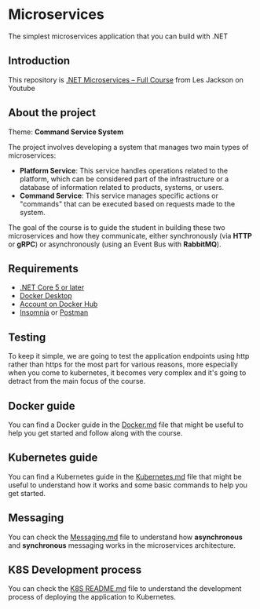 # Microservices

The simplest microservices application that you can build with .NET

## Introduction

This repository is [.NET Microservices – Full Course](https://youtu.be/DgVjEo3OGBI) from Les Jackson on Youtube

## About the project

Theme: **Command Service System**

The project involves developing a system that manages two main types of microservices:

- **Platform Service**: This service handles operations related to the platform, which can be considered part of the infrastructure or a database of information related to products, systems, or users.
- **Command Service**: This service manages specific actions or "commands" that can be executed based on requests made to the system.

The goal of the course is to guide the student in building these two microservices and how they communicate, either synchronously (via **HTTP** or **gRPC**) or asynchronously (using an Event Bus with **RabbitMQ**).

## Requirements

- [.NET Core 5 or later](https://dotnet.microsoft.com/download)
- [Docker Desktop](https://www.docker.com/products/docker-desktop)
- [Account on Docker Hub](https://hub.docker.com/)
- [Insomnia](https://insomnia.rest/download) or [Postman](https://www.postman.com/downloads/)

## Testing

To keep it simple, we are going to test the application endpoints using http rather than https for the most part for various reasons, more especially when you come to kubernetes, it becomes very complex and it's going to detract from the main focus of the course.

## Docker guide

You can find a Docker guide in the [Docker.md](./docs/Docker.md) file that might be useful to help you get started and follow along with the course.

## Kubernetes guide

You can find a Kubernetes guide in the [Kubernetes.md](./docs/Kubernetes.md) file that might be useful to understand how it works and some basic commands to help you get started.

## Messaging

You can check the [Messaging.md](./docs/Messaging.md) file to understand how **asynchronous** and **synchronous** messaging works in the microservices architecture.

## K8S Development process

You can check the [K8S README.md](./K8S/README.md) file to understand the development process of deploying the application to Kubernetes.
